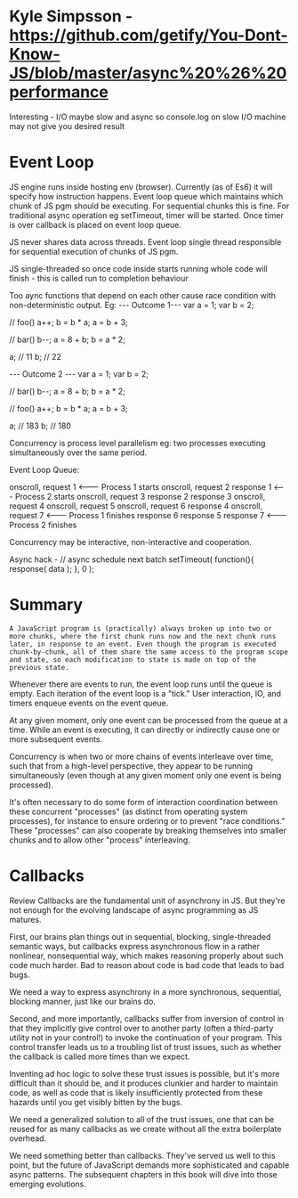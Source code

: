 # Kyle Simpsson - https://github.com/getify/You-Dont-Know-JS/blob/master/async%20%26%20performance

Interesting - I/O maybe slow and async so console.log on slow I/O machine may not give you desired result

# Event Loop

JS engine runs inside hosting env (browser). Currently (as of Es6) it will specify how instruction happens. Event loop queue which maintains which chunk of JS pgm should be executing. For sequential chunks this is fine. For traditional async operation eg setTimeout, timer will be started. Once timer is over callback is placed on event loop queue.

JS never shares data across threads. Event loop single thread responsible for sequential execution of chunks of JS pgm.

JS single-threaded so once code inside starts running whole code will finish - this is called run to completion behaviour

Too aync functions that depend on each other cause race condition with non-deterministic output.
Eg:
--- Outcome 1---
var a = 1;
var b = 2;

// foo()
a++;
b = b * a;
a = b + 3;

// bar()
b--;
a = 8 + b;
b = a * 2;

a; // 11
b; // 22

--- Outcome 2 ---
var a = 1;
var b = 2;

// bar()
b--;
a = 8 + b;
b = a * 2;

// foo()
a++;
b = b * a;
a = b + 3;

a; // 183
b; // 180


Concurrency is process level parallelism eg: two processes executing simultaneously over the same period.

Event Loop Queue:

onscroll, request 1   <--- Process 1 starts
onscroll, request 2
response 1            <--- Process 2 starts
onscroll, request 3
response 2
response 3
onscroll, request 4
onscroll, request 5
onscroll, request 6
response 4
onscroll, request 7   <--- Process 1 finishes
response 6
response 5
response 7            <--- Process 2 finishes


Concurrency may be interactive, non-interactive and cooperation.

Async hack -
// async schedule next batch
		setTimeout( function(){
			response( data );
		}, 0 );

# Summary

    A JavaScript program is (practically) always broken up into two or more chunks, where the first chunk runs now and the next chunk runs later, in response to an event. Even though the program is executed chunk-by-chunk, all of them share the same access to the program scope and state, so each modification to state is made on top of the previous state.

  Whenever there are events to run, the event loop runs until the queue is empty. Each iteration of the event loop is a "tick." User interaction, IO, and timers enqueue events on the event queue.

  At any given moment, only one event can be processed from the queue at a time. While an event is executing, it can directly or indirectly cause one or more subsequent events.

  Concurrency is when two or more chains of events interleave over time, such that from a high-level perspective, they appear to be running simultaneously (even though at any given moment only one event is being processed).

  It's often necessary to do some form of interaction coordination between these concurrent "processes" (as distinct from operating system processes), for instance to ensure ordering or to prevent "race conditions." These "processes" can also cooperate by breaking themselves into smaller chunks and to allow other "process" interleaving.


  # Callbacks

  Review
Callbacks are the fundamental unit of asynchrony in JS. But they're not enough for the evolving landscape of async programming as JS matures.

First, our brains plan things out in sequential, blocking, single-threaded semantic ways, but callbacks express asynchronous flow in a rather nonlinear, nonsequential way, which makes reasoning properly about such code much harder. Bad to reason about code is bad code that leads to bad bugs.

We need a way to express asynchrony in a more synchronous, sequential, blocking manner, just like our brains do.

Second, and more importantly, callbacks suffer from inversion of control in that they implicitly give control over to another party (often a third-party utility not in your control!) to invoke the continuation of your program. This control transfer leads us to a troubling list of trust issues, such as whether the callback is called more times than we expect.

Inventing ad hoc logic to solve these trust issues is possible, but it's more difficult than it should be, and it produces clunkier and harder to maintain code, as well as code that is likely insufficiently protected from these hazards until you get visibly bitten by the bugs.

We need a generalized solution to all of the trust issues, one that can be reused for as many callbacks as we create without all the extra boilerplate overhead.

We need something better than callbacks. They've served us well to this point, but the future of JavaScript demands more sophisticated and capable async patterns. The subsequent chapters in this book will dive into those emerging evolutions.

